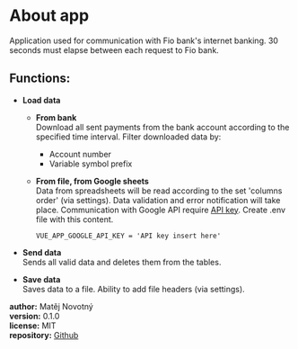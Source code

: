 # About app
Application used for communication with Fio bank's internet banking. 30 seconds must elapse between each request to Fio bank.
## Functions:
* **Load data**
  * **From bank**<br/>
  Download all sent payments from the bank account according to the specified time interval.
  Filter downloaded data by:
    * Account number
    * Variable symbol prefix

  * **From file, from Google sheets**<br/>
  Data from spreadsheets will be read according to the set 'columns order' (via settings). Data validation and error notification will take place. Communication with Google API require [API key](https://console.cloud.google.com/apis/credentials?_ga=2.56704042.1251666659.1617108871-1950575441.1601391503&angularJsUrl=%2Fprojectselector%2Fapis%2Fcredentials%3F_ga%3D2.56704042.1251666659.1617108871-1950575441.1601391503%26supportedpurview%3Dproject%26folder%3Dtrue%26organizationId%3Dtrue&project=fio-tool&folder=&organizationId=&supportedpurview=project). Create .env file with this content.
    ```
    VUE_APP_GOOGLE_API_KEY = 'API key insert here'
    ```

* **Send data**<br/>
Sends all valid data and deletes them from the tables.

* **Save data**<br/>
Saves data to a file. Ability to add file headers (via settings).

**author:** Matěj Novotný<br/>
**version:** 0.1.0<br/>
**license:** MIT<br/>
**repository:** [Github](https://github.com/lopapex/czs_app)<br/>